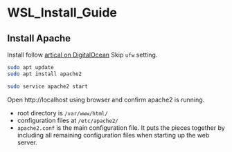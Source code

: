 # WSL_Install_Guide

## Install Apache

Install follow [artical on DigitalOcean](https://www.digitalocean.com/community/tutorials/how-to-install-linux-apache-mysql-php-lamp-stack-on-ubuntu-22-04)
Skip `ufw` setting.

```sh
sudo apt update
sudo apt install apache2

sudo service apache2 start
```

Open http://localhost using browser and confirm apache2 is running.

* root directory is `/var/www/html/`
* configuration files at `/etc/apache2/`
* `apache2.conf` is the main configuration file. It puts the pieces together by including all remaining configuration files when starting up the web server.

